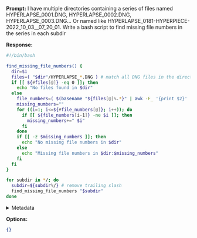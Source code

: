 **Prompt:**
I have multiple directories containing a series of files named HYPERLAPSE_0001.DNG, HYPERLAPSE_0002.DNG, HYPERLAPSE_0003.DNG... Or named like HYPERLAPSE_0181-HYPERPIECE-2022_10_03__07_20_01.  Write a bash script to find missing file numbers in the series in each subdir


**Response:**
```bash
#!/bin/bash

find_missing_file_numbers() {
  dir=$1
  files=( "$dir"/HYPERLAPSE_*.DNG ) # match all DNG files in the directory
  if [[ ${#files[@]} -eq 0 ]]; then
    echo "No files found in $dir"
  else
    file_numbers=( $(basename "${files[@]%.*}" | awk -F_ '{print $2}' | sort -n) )
    missing_numbers=""
    for ((i=1; i<=${#file_numbers[@]}; i++)); do
      if [[ ${file_numbers[i-1]} -ne $i ]]; then
        missing_numbers+=" $i"
      fi
    done
    if [[ -z $missing_numbers ]]; then
      echo "No missing file numbers in $dir"
    else
      echo "Missing file numbers in $dir:$missing_numbers"
    fi
  fi
}

for subdir in */; do
  subdir=${subdir%/} # remove trailing slash
  find_missing_file_numbers "$subdir"
done
```

<details><summary>Metadata</summary>

- Duration: 6632 ms
- Datetime: 2023-10-05T18:53:36.457631
- Model: gpt-3.5-turbo-0613

</details>

**Options:**
```json
{}
```

